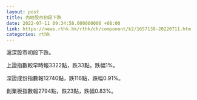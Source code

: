 ```yaml
---
layout: post
title: 內地股市初段下跌
date: 2022-07-11 09:34:58.000000000 +08:00
link: https://news.rthk.hk/rthk/ch/component/k2/1657139-20220711.htm
categories: rthk
---
```


滬深股市初段下跌。

上證指數較早時報3322點，跌33點，跌幅1%。

深證成份指數報12740點，跌116點，跌幅0.91%。

創業板指數報2794點，跌23點，跌幅0.83%。
